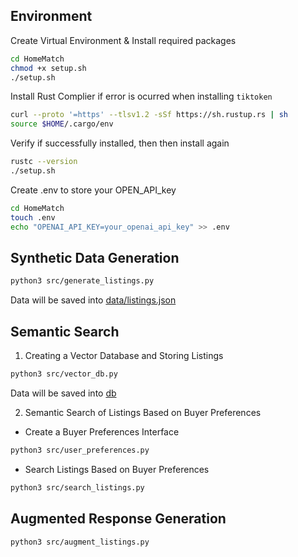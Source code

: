 ## Environment

Create Virtual Environment & Install required packages
``` bash
cd HomeMatch
chmod +x setup.sh
./setup.sh
```

Install Rust Complier if error is ocurred when installing `tiktoken` 
``` bash
curl --proto '=https' --tlsv1.2 -sSf https://sh.rustup.rs | sh
source $HOME/.cargo/env
```

Verify if successfully installed, then then install again
``` bash
rustc --version
./setup.sh
```

Create .env to store your OPEN_API_key
``` bash
cd HomeMatch
touch .env
echo "OPENAI_API_KEY=your_openai_api_key" >> .env
```

## Synthetic Data Generation
``` bash
python3 src/generate_listings.py
```
Data will be saved into [data/listings.json](data/listings.json)

## Semantic Search

1. Creating a Vector Database and Storing Listings

``` bash
python3 src/vector_db.py
```
Data will be saved into [db](db)

2. Semantic Search of Listings Based on Buyer Preferences
- Create a Buyer Preferences Interface
``` bash
python3 src/user_preferences.py
```

- Search Listings Based on Buyer Preferences
``` bash
python3 src/search_listings.py
```

## Augmented Response Generation
``` bash
python3 src/augment_listings.py
```

